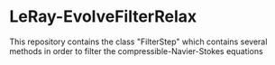 # LeRay-EvolveFilterRelax

This repository contains the class "FilterStep" which contains several methods
in order to filter the compressible-Navier-Stokes equations

